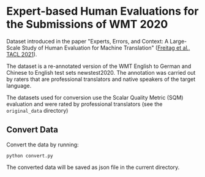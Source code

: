 # Expert-based Human Evaluations for the Submissions of WMT 2020

Dataset introduced in the paper "Experts, Errors, and Context: A Large-Scale Study of Human Evaluation for Machine Translation" ([Freitag et al., TACL 2021](https://aclanthology.org/2021.tacl-1.87/)).

The dataset is a re-annotated version of the WMT English to German and Chinese to English test sets newstest2020. The annotation was carried out by raters that are professional translators and native speakers of the target language.

The datasets used for conversion use the Scalar Quality Metric (SQM) evaluation and were rated by professional translators (see the `original_data` directory)

## Convert Data
Convert the data by running:

```
python convert.py
```

The converted data will be saved as json file in the current directory.